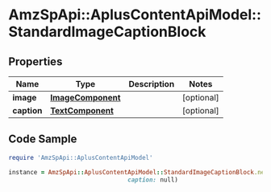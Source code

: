 # AmzSpApi::AplusContentApiModel::StandardImageCaptionBlock

## Properties

Name | Type | Description | Notes
------------ | ------------- | ------------- | -------------
**image** | [**ImageComponent**](ImageComponent.md) |  | [optional] 
**caption** | [**TextComponent**](TextComponent.md) |  | [optional] 

## Code Sample

```ruby
require 'AmzSpApi::AplusContentApiModel'

instance = AmzSpApi::AplusContentApiModel::StandardImageCaptionBlock.new(image: null,
                                 caption: null)
```


